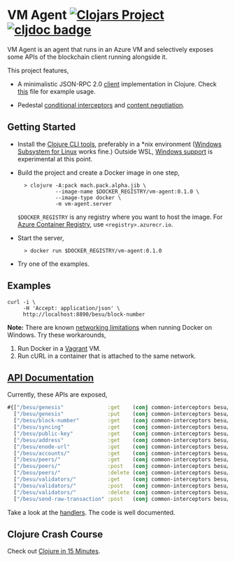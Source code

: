 # VM Agent [![Clojars Project](https://img.shields.io/clojars/v/com.github.hindol/vm-agent.svg)](https://clojars.org/com.github.hindol/vm-agent) [![cljdoc badge](https://cljdoc.org/badge/com.github.hindol/vm-agent)](https://cljdoc.org/d/com.github.hindol/vm-agent/CURRENT)

VM Agent is an agent that runs in an Azure VM and selectively exposes some APIs of the blockchain client running alongside it.

This project features,

- A minimalistic JSON-RPC 2.0 [client](src/vm_agent/json_rpc.clj) implementation in Clojure. Check [this](src/vm_agent/besu.clj) file for example usage.

- Pedestal [conditional interceptors](src/vm_agent/besu.clj) and [content negotiation](src/vm_agent/content_negotiation.clj).

## Getting Started

- Install the [Clojure CLI tools](https://clojure.org/guides/getting_started#_clojure_installer_and_cli_tools), preferably in a \*nix environment ([Windows Subsystem for Linux](https://docs.microsoft.com/en-us/windows/wsl/install-win10) works fine.) Outside WSL, [Windows support](https://clojure.org/guides/getting_started#_installation_on_windows) is experimental at this point.

- Build the project and create a Docker image in one step,

        > clojure -A:pack mach.pack.alpha.jib \
                  --image-name $DOCKER_REGISTRY/vm-agent:0.1.0 \
                  --image-type docker \
                  -m vm-agent.server

    `$DOCKER_REGISTRY` is any registry where you want to host the image. For [Azure Container Registry](https://azure.microsoft.com/en-in/services/container-registry/), use `<registry>.azurecr.io`.

- Start the server,

        > docker run $DOCKER_REGISTRY/vm-agent:0.1.0

- Try one of the examples.

## Examples

```shell
curl -i \
     -H 'Accept: application/json' \
     http://localhost:8890/besu/block-number
```

**Note:** There are known [networking limitations](https://docs.docker.com/docker-for-windows/networking/) when running Docker on Windows. Try these workarounds,

1. Run Docker in a [Vagrant](https://www.vagrantup.com/) VM.
1. Run cURL in a container that is attached to the same network.

## [API Documentation](https://cljdoc.org/d/com.github.hindol/vm-agent/CURRENT/api/vm-agent.besu)

Currently, these APIs are exposed,

```clojure
#{["/besu/genesis"              :get    (conj common-interceptors besu/read-genesis)]
  ["/besu/genesis"              :put    (conj common-interceptors besu/create-genesis)]
  ["/besu/block-number"         :get    (conj common-interceptors besu/read-block-number)]
  ["/besu/syncing"              :get    (conj common-interceptors besu/syncing)]
  ["/besu/public-key"           :get    (conj common-interceptors besu/read-public-key)]
  ["/besu/address"              :get    (conj common-interceptors besu/read-address)]
  ["/besu/enode-url"            :get    (conj common-interceptors besu/read-enode-url)]
  ["/besu/accounts/"            :get    (conj common-interceptors besu/read-accounts)]
  ["/besu/peers/"               :get    (conj common-interceptors besu/read-peers)]
  ["/besu/peers/"               :post   (conj common-interceptors besu/add-peer)]
  ["/besu/peers/"               :delete (conj common-interceptors besu/remove-peer)]
  ["/besu/validators/"          :get    (conj common-interceptors besu/read-validators)]
  ["/besu/validators/"          :post   (conj common-interceptors besu/add-validator)]
  ["/besu/validators/"          :delete (conj common-interceptors besu/remove-validator)]
  ["/besu/send-raw-transaction" :post   (conj common-interceptors besu/send-raw-transaction)]
```

Take a look at the [handlers](src/vm_agent/besu.clj). The code is well documented.

## Clojure Crash Course

Check out [Clojure in 15 Minutes](https://gist.github.com/Hindol/727eb69e9943b371e66902c19960fd0c).
